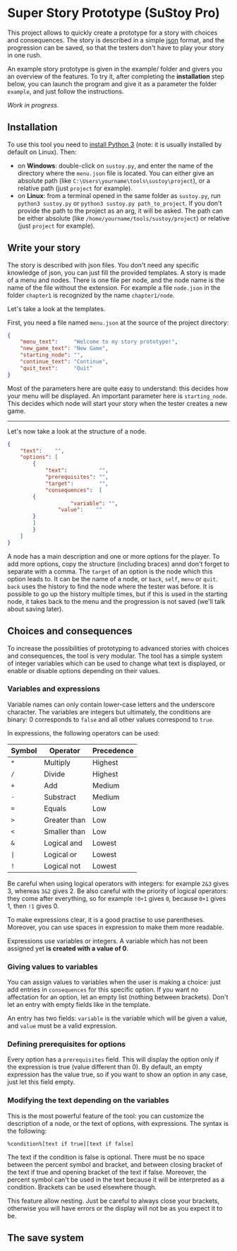 Super Story Prototype (SuStoy Pro)
===

This project allows to quickly create a prototype for a story with choices and consequences. The story is described in a simple [json](https://en.wikipedia.org/wiki/JSON) format, and the progression can be saved, so that the testers don't have to play your story in one rush.

An example story prototype is given in the example/ folder and givers you an overview of the features. To try it, after completing the **installation** step below, you can launch the program and give it as a parameter the folder `example`, and just follow the instructions.

_Work in progress._

## Installation
To use this tool you need to [install Python 3](https://www.python.org/downloads/) (note: it is usually installed by default on Linux). Then:
- on **Windows**: double-click on `sustoy.py`, and enter the name of the directory where the `menu.json` file is located. You can either give an absolute path (like `C:\Users\yourname\tools\sustoy\project`), or a relative path (just `project` for example).
- on **Linux**: from a terminal opened in the same folder as `sustoy.py`, run `python3 sustoy.py` or `python3 sustoy.py path_to_project`. If you don't provide the path to the project as an arg, it will be asked. The path can be either absolute (like `/home/yourname/tools/sustoy/project`) or relative (just `project` for example).

## Write your story
The story is described with json files. You don't need any specific knowledge of json, you can just fill the provided templates.
A story is made of a menu and nodes. There is one file per node, and the node name is the name of the file without the extension. For example a file `node.json` in the folder `chapter1` is recognized by the name `chapter1/node`.

Let's take a look at the templates.

First, you need a file named `menu.json` at the source of the project directory:
```json
{
    "menu_text":     "Welcome to my story prototype!",
    "new_game_text": "New Game",
    "starting_node": "",
    "continue_text": "Continue",
    "quit_text":     "Quit"
}
```
Most of the parameters here are quite easy to understand: this decides how your menu will be displayed.
An important parameter here is `starting_node`. This decides which node will start your story when the tester creates a new game.

---

Let's now take a look at the structure of a node.
```json
{
    "text":    "",
    "options": [
        {
            "text":          "",
            "prerequisites": "",
            "target":        "",
            "consequences":  [
		{
                    "variable": "",
	            "value":    ""
		}
	    ]
        }
    ]
}
```
A node has a main description and one or more options for the player. To add more options, copy the structure (including braces) annd don't forget to separate with a comma. The `target` of an option is the node which this option leads to. It can be the name of a node, or `back`, `self`, `menu` or `quit`. `back` uses the history to find the node where the tester was before. It is possible to go up the history multiple times, but if this is used in the starting node, it takes back to the menu and the progression is not saved (we'll talk about saving later).

## Choices and consequences
To increase the possibilities of prototyping to advanced stories with choices and consequences, the tool is very modular.
The tool has a simple system of integer variables which can be used to change what text is displayed, or enable or disable options depending on their values.

### Variables and expressions
Variable names can only contain lower-case letters and the underscore character.
The variables are integers but ultimately, the conditions are binary: 0 corresponds to `false` and all other values correspond to `true`.

In expressions, the following operators can be used:

Symbol | Operator | Precedence
------ | -------- | --------
`*` | Multiply | Highest
`/` | Divide | Highest
`+` | Add | Medium
`-` | Substract | Medium
`=` | Equals | Low
`>` | Greater than | Low
`<` | Smaller than | Low
`&` | Logical and | Lowest
`\|` | Logical or | Lowest
`!` | Logical not | Lowest

Be careful when using logical operators with integers: for example `2&3` gives 3, whereas `3&2` gives 2.
Be also careful with the priority of logical operators: they come after everything, so for example `!0+1` gives `0`, because `0+1` gives 1, then `!1` gives 0.

To make expressions clear, it is a good practise to use parentheses. Moreover, you can use spaces in expression to make them more readable.

Expressions use variables or integers. A variable which has not been assigned yet **is created with a value of 0**.

### Giving values to variables
You can assign values to variables when the user is making a choice: just add entries in `consequences` for this specific option. If you want no affectation for an option, let an empty list (nothing between brackets). Don't let an entry with empty fields like in the template.

An entry has two fields: `variable` is the variable which will be given a value, and `value` must be a valid expression.

### Defining prerequisites for options
Every option has a `prerequisites` field. This will display the option only if the expression is true (value different than 0). By default, an empty expression has the value true, so if you want to show an option in any case, just let this field empty.

### Modifying the text depending on the variables
This is the most powerful feature of the tool: you can customize the description of a node, or the text of options, with expressions. The syntax is the following:
```
%condition%[text if true][text if false]
```
The text if the condition is false is optional. There must be no space between the percent symbol and bracket, and between closing bracket of the text if true and opening bracket of the text if false. Moreover, the percent symbol can't be used in the text because it will be interpreted as a condition. Brackets can be used elsewhere though.

This feature allow nesting. Just be careful to always close your brackets, otherwise you will have errors or the display will not be as you expect it to be.

## The save system
